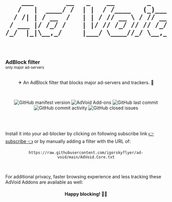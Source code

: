 <h2 align="center">
 <pre>
    ___        __   _    __        _      __
   /   |  ____/ /  | |  / /____   (_)____/ /
  / /| | / __  /   | | / // __ \ / // __  / 
 / ___ |/ /_/ /    | |/ // /_/ // // /_/ /  
/_/  |_|\__,_/     |___/ \____//_/ \__,_/   
                                            
 </pre>                                     
</h2>

<h3 style="margin: 0">AdBlock filter</h3>
<sub>only major ad-servers</sub>

<br>
<br>

<p align="center">✈ An AdBlock filter that blocks major ad-servers and trackers. 👾</p>

<br>

<p align="center">
  <img alt="GitHub manifest version" src="https://img.shields.io/github/manifest-json/v/igorskyflyer/ad-void?style=flat-square">
  <img alt="AdVoid Add-ons" src="https://img.shields.io/badge/add--ons-4-blue?style=flat-square">
  <img alt="GitHub last commit" src="https://img.shields.io/github/last-commit/igorskyflyer/ad-void?style=flat-square&label=last%20updated">
  <img alt="GitHub commit activity" src="https://img.shields.io/github/commit-activity/m/igorskyflyer/ad-void?style=flat-square&label=commits">
  <img alt="GitHub closed issues" src="https://img.shields.io/github/issues-closed/igorskyflyer/ad-void?style=flat-square">
</p>

<br>
<br>

Install it into your ad-blocker by clicking on following subscribe link [👉 subscribe 👈](https://subscribe.adblockplus.org/?location=https://raw.githubusercontent.com/igorskyflyer/ad-void/main/AdVoid.Core.txt&title=AdVoid) or by manually adding a filter with the URL of: <br>

<p align="center">
 <code>https://raw.githubusercontent.com/igorskyflyer/ad-void/main/AdVoid.Core.txt</code>
</p>

<br>

For additional privacy, faster browsing experience and less tracking these AdVoid Addons are available as well:

<h4 align="center">Happy blocking! 🥳💃</h4>
